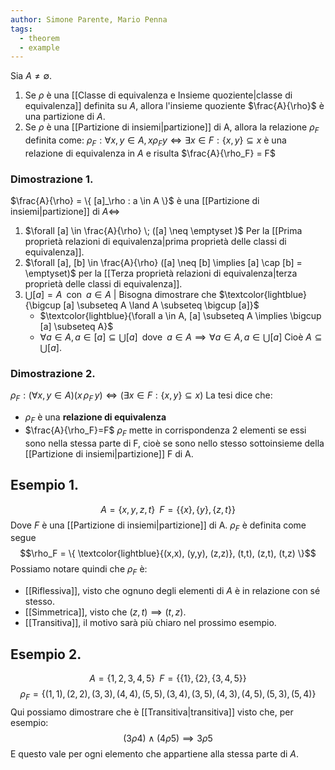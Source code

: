 ```yaml
---
author: Simone Parente, Mario Penna
tags:
  - theorem
  - example
---
```

Sia $A \neq \emptyset$.
1. Se $\rho$ è una [[Classe di equivalenza e Insieme quoziente|classe di equivalenza]] definita su $A$, allora l'insieme quoziente $\frac{A}{\rho}$ è una partizione di $A$.
2. Se $\rho$ è una [[Partizione di insiemi|partizione]] di A, allora la relazione $\rho_F$ definita come:
	$\rho_F : \forall x,y \in A, x \rho_F y \iff \exists x \in F : \{x,y\} \subseteq x$ è una relazione di equivalenza in $A$ e risulta $\frac{A}{\rho_F} = F$
### Dimostrazione 1.
$\frac{A}{\rho} = \{ [a]_\rho : a \in A \}$ è una [[Partizione di insiemi|partizione]] di $A \iff$
1. $\forall [a] \in \frac{A}{\rho} \; ([a] \neq \emptyset )$ Per la [[Prima proprietà relazioni di equivalenza|prima proprietà delle classi di equivalenza]].
2. $\forall [a], [b] \in  \frac{A}{\rho} ([a] \neq [b] \implies [a] \cap [b] = \emptyset)$ per la [[Terza proprietà relazioni di equivalenza|terza proprietà delle classi di equivalenza]].
3. $\bigcup [a] = A \; \; \text{con} \; \; a \in A$ | Bisogna dimostrare che $\textcolor{lightblue}{\bigcup [a] \subseteq A \land A \subseteq \bigcup [a]}$
	- $\textcolor{lightblue}{\forall a \in A, [a] \subseteq A \implies \bigcup [a] \subseteq A}$
	- $\forall a \in A, a \in [a] \subseteq \bigcup [a] \; \; \text{dove} \; \; a \in A \implies \forall a \in A, a \in \bigcup [a]$
	Cioè $A \subseteq \bigcup [a]$.
### Dimostrazione 2.
$\rho_F : (\forall x,y \in A)(x \, \rho_F \, y) \iff (\exists x \in F:\{x,y\} \subseteq x)$
La tesi dice che:
- $\rho_F$ è una **relazione di equivalenza**
- $\frac{A}{\rho_F}=F$
$\rho_F$ mette in corrispondenza $2$ elementi se essi sono nella stessa parte di F, cioè se sono nello stesso sottoinsieme della [[Partizione di insiemi|partizione]] F di A.
## Esempio 1.
$$A=\{x,y,z,t\} \; \; F=\{\{x\},\{y\}, \{z,t\}\}$$
Dove $F$ è una [[Partizione di insiemi|partizione]] di A.
$\rho_F$ è definita come segue
$$\rho_F = \{ \textcolor{lightblue}{(x,x), (y,y), (z,z)}, (t,t), (z,t), (t,z) \}$$
Possiamo notare quindi che $\rho_F$ è:
- [[Riflessiva]], visto che ognuno degli elementi di $A$ è in relazione con sé stesso.
- [[Simmetrica]], visto che $(z,t) \implies (t,z)$.
- [[Transitiva]], il motivo sarà più chiaro nel prossimo esempio.
## Esempio 2.
$$A= \{1,2,3,4,5\} \; \; F=\{ \{ 1 \}, \{2\}, \{3,4,5\} \}$$
$$\rho_F=\{(1,1),(2,2),(3,3),(4,4),(5,5),(3,4),(3,5),(4,3),(4,5),(5,3),(5,4)\}$$
Qui possiamo dimostrare che è [[Transitiva|transitiva]] visto che, per esempio:
$$(3 \rho 4) \land (4 \rho 5) \implies 3 \rho 5$$
E questo vale per ogni elemento che appartiene alla stessa parte di $A$.